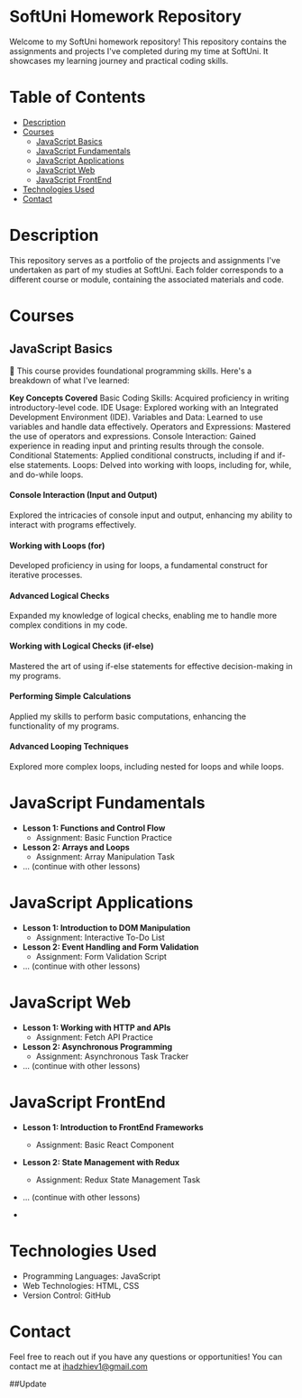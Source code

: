 # SoftUni Homework Repository

Welcome to my SoftUni homework repository! This repository contains the assignments and projects I've completed during my time at SoftUni. It showcases my learning journey and practical coding skills.

# Table of Contents

- [Description](#description)
- [Courses](#courses)
  - [JavaScript Basics](#javascript-basics)
  - [JavaScript Fundamentals](#javascript-fundamentals)
  - [JavaScript Applications](#javascript-applications)
  - [JavaScript Web](#javascript-web)
  - [JavaScript FrontEnd](#javascript-frontend)
- [Technologies Used](#technologies-used)
- [Contact](#contact)



# Description


This repository serves as a portfolio of the projects and assignments I've undertaken as part of my studies at SoftUni. Each folder corresponds to a different course or module, containing the associated materials and code.



# Courses


## JavaScript Basics

   🚀 This course provides foundational programming skills. Here's a breakdown of what I've learned:

  **Key Concepts Covered** 
  Basic Coding Skills: Acquired proficiency in writing introductory-level code.
  IDE Usage: Explored working with an Integrated Development Environment (IDE).
  Variables and Data: Learned to use variables and handle data effectively.
  Operators and Expressions: Mastered the use of operators and expressions.
  Console Interaction: Gained experience in reading input and printing results through the console.
  Conditional Statements: Applied conditional constructs, including if and if-else statements.
  Loops: Delved into working with loops, including for, while, and do-while loops.
  
  #### Console Interaction (Input and Output)
  Explored the intricacies of console input and output, enhancing my ability to interact with programs effectively.

  #### Working with Loops (for)
  Developed proficiency in using for loops, a fundamental construct for iterative processes.

  #### Advanced Logical Checks
  Expanded my knowledge of logical checks, enabling me to handle more complex conditions in my code.

  #### Working with Logical Checks (if-else)
  Mastered the art of using if-else statements for effective decision-making in my programs.

  #### Performing Simple Calculations
  Applied my skills to perform basic computations, enhancing the functionality of my programs.

  #### Advanced Looping Techniques
  Explored more complex loops, including nested for loops and while loops.
  

# JavaScript Fundamentals

- **Lesson 1: Functions and Control Flow**
  - Assignment: Basic Function Practice
- **Lesson 2: Arrays and Loops**
  - Assignment: Array Manipulation Task
- ... (continue with other lessons)

# JavaScript Applications

- **Lesson 1: Introduction to DOM Manipulation**
  - Assignment: Interactive To-Do List
- **Lesson 2: Event Handling and Form Validation**
  - Assignment: Form Validation Script
- ... (continue with other lessons)

# JavaScript Web

- **Lesson 1: Working with HTTP and APIs**
  - Assignment: Fetch API Practice
- **Lesson 2: Asynchronous Programming**
  - Assignment: Asynchronous Task Tracker
- ... (continue with other lessons)

# JavaScript FrontEnd

- **Lesson 1: Introduction to FrontEnd Frameworks**
  - Assignment: Basic React Component
- **Lesson 2: State Management with Redux**
  - Assignment: Redux State Management Task
- ... (continue with other lessons)

- 
# Technologies Used

- Programming Languages: JavaScript
- Web Technologies: HTML, CSS
- Version Control: GitHub

# Contact
Feel free to reach out if you have any questions or opportunities! You can contact me at ihadzhiev1@gmail.com

##Update


